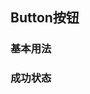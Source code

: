 ## Button按钮
###  基本用法
<demo/>


<code-view compName="button" demoName="demo"></code-view>


###  成功状态
<demo1/>
<script setup>
    import demo from './demo.vue'
    import demo1 from './demo1.vue'
    import codeView from '../codeView.vue'
  
</script>
